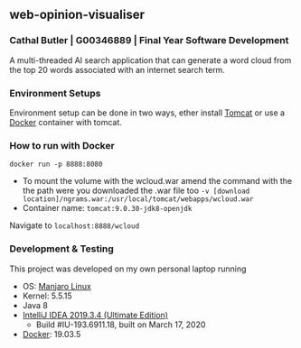 ## web-opinion-visualiser
### Cathal Butler | G00346889 | Final Year Software Development
 A multi-threaded AI search application that can generate a word cloud from the top 20 words associated with an internet search term.

### Environment Setups
Environment setup can be done in two ways, ether install [Tomcat](https://tomcat.apache.org/download-80.cgi) or use a [Docker](https://www.docker.com/) container with tomcat.


### How to run with Docker
 
`docker run -p 8888:8080`

* To mount the volume with the wcloud.war amend the command with the the path were you downloaded the .war file too
`-v [download location]/ngrams.war:/usr/local/tomcat/webapps/wcloud.war`
* Container name:
`tomcat:9.0.30-jdk8-openjdk`

Navigate to `localhost:8888/wcloud`

### Development & Testing
This project was developed on my own personal laptop running
* OS: [Manjaro Linux](https://manjaro.org/download/official/kde/)
* Kernel: 5.5.15
* Java 8
* [IntelliJ IDEA 2019.3.4 (Ultimate Edition)](https://www.jetbrains.com/idea/)
  - Build #IU-193.6911.18, built on March 17, 2020
* [Docker](https://www.docker.com/): 19.03.5

